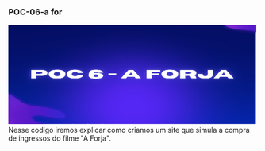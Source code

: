 ### POC-06-a for
<img src="banner.jpg" width=500xp height=200px>
Nesse codigo iremos explicar como criamos um site que simula a compra de ingressos do filme "A Forja".
